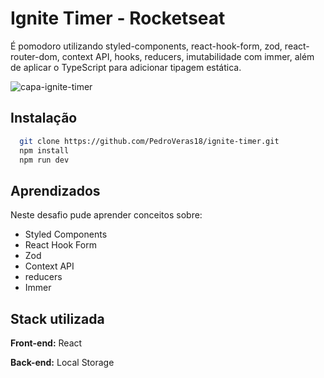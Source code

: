# Ignite Timer - Rocketseat

É pomodoro utilizando styled-components, react-hook-form, zod, react-router-dom, context API, hooks, reducers, imutabilidade com immer, além de aplicar o TypeScript para adicionar tipagem estática.

![capa-ignite-timer](https://user-images.githubusercontent.com/88912035/216844484-2ba34940-64e3-4545-8721-0f7ed4dc73b3.png)



## Instalação

```bash
  git clone https://github.com/PedroVeras18/ignite-timer.git
  npm install 
  npm run dev
```
    
## Aprendizados

Neste desafio pude aprender conceitos sobre: 
- Styled Components
- React Hook Form
- Zod
- Context API
- reducers
- Immer
## Stack utilizada

**Front-end:** React

**Back-end:** Local Storage
